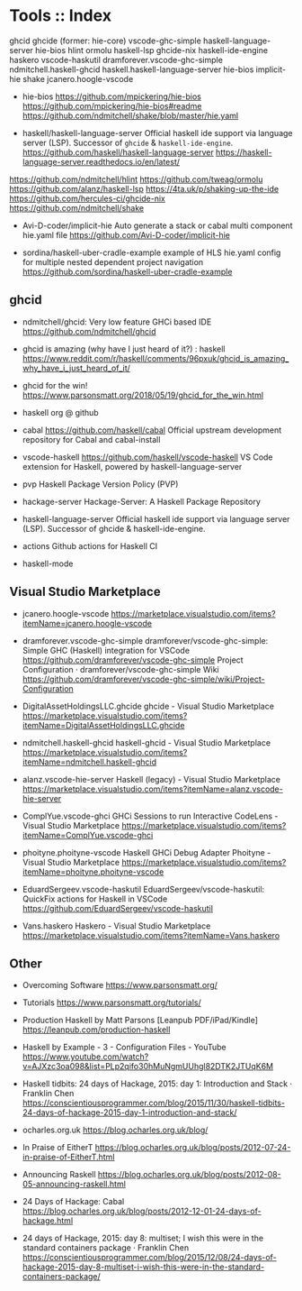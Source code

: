 # Tools :: Index

ghcid
ghcide (former: hie-core)
vscode-ghc-simple
haskell-language-server
hie-bios
hlint
ormolu
haskell-lsp
ghcide-nix
haskell-ide-engine
haskero
vscode-haskutil
dramforever.vscode-ghc-simple
ndmitchell.haskell-ghcid
haskell.haskell-language-server
hie-bios
implicit-hie
shake
jcanero.hoogle-vscode


* hie-bios
https://github.com/mpickering/hie-bios
https://github.com/mpickering/hie-bios#readme
https://github.com/ndmitchell/shake/blob/master/hie.yaml

* haskell/haskell-language-server
Official haskell ide support via language server (LSP). Successor of `ghcide` & `haskell-ide-engine`.
https://github.com/haskell/haskell-language-server
https://haskell-language-server.readthedocs.io/en/latest/


https://github.com/ndmitchell/hlint
https://github.com/tweag/ormolu
https://github.com/alanz/haskell-lsp
https://4ta.uk/p/shaking-up-the-ide
https://github.com/hercules-ci/ghcide-nix
https://github.com/ndmitchell/shake

* Avi-D-coder/implicit-hie
Auto generate a stack or cabal multi component hie.yaml file
https://github.com/Avi-D-coder/implicit-hie

* sordina/haskell-uber-cradle-example
example of HLS hie.yaml config for multiple nested dependent project navigation
https://github.com/sordina/haskell-uber-cradle-example

## ghcid

* ndmitchell/ghcid: Very low feature GHCi based IDE
https://github.com/ndmitchell/ghcid

* ghcid is amazing (why have I just heard of it?) : haskell
https://www.reddit.com/r/haskell/comments/96pxuk/ghcid_is_amazing_why_have_i_just_heard_of_it/

* ghcid for the win!
https://www.parsonsmatt.org/2018/05/19/ghcid_for_the_win.html


* haskell org @ github

* cabal
https://github.com/haskell/cabal
Official upstream development repository for Cabal and cabal-install

* vscode-haskell
https://github.com/haskell/vscode-haskell
VS Code extension for Haskell, powered by haskell-language-server

* pvp
Haskell Package Version Policy (PVP)

* hackage-server
Hackage-Server: A Haskell Package Repository

* haskell-language-server
Official haskell ide support via language server (LSP). Successor of ghcide & haskell-ide-engine.

* actions
Github actions for Haskell CI

* haskell-mode



## Visual Studio Marketplace

* jcanero.hoogle-vscode
https://marketplace.visualstudio.com/items?itemName=jcanero.hoogle-vscode

* dramforever.vscode-ghc-simple
dramforever/vscode-ghc-simple: Simple GHC (Haskell) integration for VSCode
https://github.com/dramforever/vscode-ghc-simple
Project Configuration · dramforever/vscode-ghc-simple Wiki
https://github.com/dramforever/vscode-ghc-simple/wiki/Project-Configuration


* DigitalAssetHoldingsLLC.ghcide
ghcide - Visual Studio Marketplace
https://marketplace.visualstudio.com/items?itemName=DigitalAssetHoldingsLLC.ghcide

* ndmitchell.haskell-ghcid
haskell-ghcid - Visual Studio Marketplace
https://marketplace.visualstudio.com/items?itemName=ndmitchell.haskell-ghcid

* alanz.vscode-hie-server
Haskell (legacy) - Visual Studio Marketplace
https://marketplace.visualstudio.com/items?itemName=alanz.vscode-hie-server

* ComplYue.vscode-ghci
GHCi Sessions to run Interactive CodeLens - Visual Studio Marketplace
https://marketplace.visualstudio.com/items?itemName=ComplYue.vscode-ghci

* phoityne.phoityne-vscode
Haskell GHCi Debug Adapter Phoityne - Visual Studio Marketplace
https://marketplace.visualstudio.com/items?itemName=phoityne.phoityne-vscode

* EduardSergeev.vscode-haskutil
EduardSergeev/vscode-haskutil: QuickFix actions for Haskell in VSCode
https://github.com/EduardSergeev/vscode-haskutil

* Vans.haskero
Haskero - Visual Studio Marketplace
https://marketplace.visualstudio.com/items?itemName=Vans.haskero


## Other

* Overcoming Software
https://www.parsonsmatt.org/

* Tutorials
https://www.parsonsmatt.org/tutorials/

* Production Haskell by Matt Parsons [Leanpub PDF/iPad/Kindle]
https://leanpub.com/production-haskell


* Haskell by Example - 3 - Configuration Files - YouTube
https://www.youtube.com/watch?v=AJXzc3oa098&list=PLp2qifo30hMuNgmUUhgl82DTK2JTUqK6M

* Haskell tidbits: 24 days of Hackage, 2015: day 1: Introduction and Stack · Franklin Chen
https://conscientiousprogrammer.com/blog/2015/11/30/haskell-tidbits-24-days-of-hackage-2015-day-1-introduction-and-stack/

* ocharles.org.uk
https://blog.ocharles.org.uk/blog/

* In Praise of EitherT
https://blog.ocharles.org.uk/blog/posts/2012-07-24-in-praise-of-EitherT.html

* Announcing Raskell
https://blog.ocharles.org.uk/blog/posts/2012-08-05-announcing-raskell.html

* 24 Days of Hackage: Cabal
https://blog.ocharles.org.uk/blog/posts/2012-12-01-24-days-of-hackage.html

* 24 days of Hackage, 2015: day 8: multiset; I wish this were in the standard containers package · Franklin Chen
https://conscientiousprogrammer.com/blog/2015/12/08/24-days-of-hackage-2015-day-8-multiset-i-wish-this-were-in-the-standard-containers-package/
